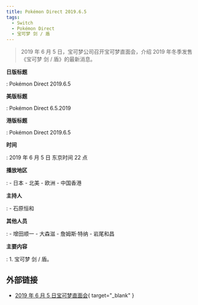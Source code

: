 ```yaml
---
title: Pokémon Direct 2019.6.5
tags:
  - Switch
  - Pokémon Direct
  - 宝可梦 剑 / 盾
---
```


> 2019 年 6 月 5 日，宝可梦公司召开宝可梦直面会，介绍 2019 年冬季发售《宝可梦 剑 / 盾》的最新消息。

**日版标题**

:   Pokémon Direct 2019.6.5

**美版标题**

:   Pokémon Direct 6.5.2019

**港版标题**

:   Pokémon Direct 2019.6.5

**时间**

:   2019 年 6 月 5 日 东京时间 22 点

**播放地区**

:   - 日本
    - 北美
    - 欧洲
    - 中国香港

**主持人**

:   - 石原恒和

**其他人员**

:   - 增田顺一
    - 大森滋
    - 詹姆斯·特纳
    - 岩尾和昌

**主要内容**

:   1. 宝可梦 剑 / 盾。

## 外部链接

- [2019 年 6 月 5 日宝可梦直面会](https://www.bilibili.com/video/BV1CJ411S77G/){ target="_blank" }
